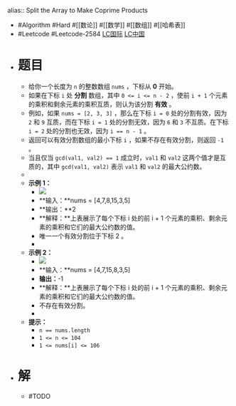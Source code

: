 alias:: Split the Array to Make Coprime Products

- #Algorithm #Hard #[[数论]] #[[数学]] #[[数组]] #[[哈希表]]
- #Leetcode #Leetcode-2584 [LC国际](https://leetcode.com/problems/split-the-array-to-make-coprime-products/) [LC中国](https://leetcode.cn/problems/split-the-array-to-make-coprime-products/)
- # 题目
	- 给你一个长度为 `n` 的整数数组 `nums` ，下标从 **0** 开始。
	- 如果在下标 `i` 处 **分割** 数组，其中 `0 <= i <= n - 2` ，使前 `i + 1` 个元素的乘积和剩余元素的乘积互质，则认为该分割 **有效** 。
	- 例如，如果 `nums = [2, 3, 3]` ，那么在下标 `i = 0` 处的分割有效，因为 `2` 和 `9` 互质，而在下标 `i = 1` 处的分割无效，因为 `6` 和 `3` 不互质。在下标 `i = 2` 处的分割也无效，因为 `i == n - 1` 。
	- 返回可以有效分割数组的最小下标 `i` ，如果不存在有效分割，则返回 `-1` 。
	- 当且仅当 `gcd(val1, val2) == 1` 成立时，`val1` 和 `val2` 这两个值才是互质的，其中 `gcd(val1, val2)` 表示 `val1` 和 `val2` 的最大公约数。
	-
	- **示例 1：**
		- ![](https://assets.leetcode.com/uploads/2022/12/14/second.PNG)
		- **输入：**nums = [4,7,8,15,3,5]
		- **输出：**2
		- **解释：**上表展示了每个下标 i 处的前 i + 1 个元素的乘积、剩余元素的乘积和它们的最大公约数的值。
		- 唯一一个有效分割位于下标 2 。
		-
	- **示例 2：**
		- ![](https://assets.leetcode.com/uploads/2022/12/14/capture.PNG)
		- **输入：**nums = [4,7,15,8,3,5]
		- **输出：**-1
		- **解释：**上表展示了每个下标 i 处的前 i + 1 个元素的乘积、剩余元素的乘积和它们的最大公约数的值。
		- 不存在有效分割。
		-
	- **提示：**
		- `n == nums.length`
		- `1 <= n <= 104`
		- `1 <= nums[i] <= 106`
- # 解
	- #TODO